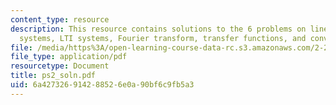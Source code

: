 ```yaml
---
content_type: resource
description: This resource contains solutions to the 6 problems on linear/time variant
  systems, LTI systems, Fourier transform, transfer functions, and convolution.
file: /media/https%3A/open-learning-course-data-rc.s3.amazonaws.com/2-22-design-principles-for-ocean-vehicles-13-42-spring-2005/6a427326914288526e0a90bf6c9fb5a3_ps2_soln.pdf
file_type: application/pdf
resourcetype: Document
title: ps2_soln.pdf
uid: 6a427326-9142-8852-6e0a-90bf6c9fb5a3
---
```

